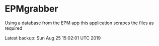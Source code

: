 # EPMgrabber
Using a database from the EPM app this application scrapes the files as required


Latest backup: Sun Aug 25 15:02:01 UTC 2019
